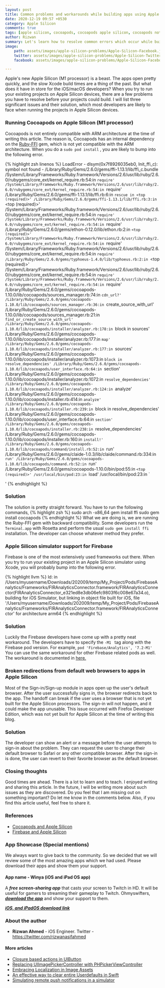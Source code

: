 ```yaml
---
layout: post
title: Common problems and workarounds while building apps using Apple Silicon
date: 2020-12-19 09:57 +0530
category: Apple Silicon
comments: true
tags: [apple silicon, cocoapods, cocoapods apple silicon, cocoapods not installing in apple silicon, firebase, firebase not building in apple silicon, firebase in apple silicon, firebase apple silicon, m1 processor, apple silicon project not building]
author: Rizwan
summary: Let's learn how to resolve common errors which occur while building our apps in Apple Silicon
image:
    path: assets/images/apple-silicon-problems/Apple-Silicon-Facebook.jpeg
    twitter: assets/images/apple-silicon-problems/Apple-Silicon-Twitter.jpeg
    facebook: assets/images/apple-silicon-problems/Apple-Silicon-Facebook.jpeg

---
```

Apple's new Apple Silicon (M1 processor) is a beast. The apps open pretty quickly, and the slow Xcode build times are a thing of the past. But what does it have in store for the iOS/macOS developers? When you try to run your existing projects on Apple Silicon devices, there are a few problems you have to resolve before your projects could build. I will list three significant issues and their solution, which most developers are likely to face when running the projects in Apple Silicon devices.

### Running Cocoapods on Apple Silicon (M1 processor)

Cocoapods is not entirely compatible with ARM architecture at the time of writing this article. The reason is, Cocoapods has an internal dependency on the [Ruby-FFI](https://github.com/ffi/ffi) gem, which is not yet compatible with the ARM architecture. When you do a  ```sudo pod install``` , you are likely to bump into the following error.

{% highlight zsh linenos %}
LoadError - dlsym(0x7f8926035eb0, Init_ffi_c): symbol not found - /Library/Ruby/Gems/2.6.0/gems/ffi-1.13.1/lib/ffi_c.bundle
/System/Library/Frameworks/Ruby.framework/Versions/2.6/usr/lib/ruby/2.6.0/rubygems/core_ext/kernel_require.rb:54:in `require'
/System/Library/Frameworks/Ruby.framework/Versions/2.6/usr/lib/ruby/2.6.0/rubygems/core_ext/kernel_require.rb:54:in `require'
/Library/Ruby/Gems/2.6.0/gems/ffi-1.13.1/lib/ffi.rb:6:in `rescue in <top (required)>'
/Library/Ruby/Gems/2.6.0/gems/ffi-1.13.1/lib/ffi.rb:3:in `<top (required)>'
/System/Library/Frameworks/Ruby.framework/Versions/2.6/usr/lib/ruby/2.6.0/rubygems/core_ext/kernel_require.rb:54:in `require'
/System/Library/Frameworks/Ruby.framework/Versions/2.6/usr/lib/ruby/2.6.0/rubygems/core_ext/kernel_require.rb:54:in `require'
/Library/Ruby/Gems/2.6.0/gems/ethon-0.12.0/lib/ethon.rb:2:in `<top (required)>'
/System/Library/Frameworks/Ruby.framework/Versions/2.6/usr/lib/ruby/2.6.0/rubygems/core_ext/kernel_require.rb:54:in `require'
/System/Library/Frameworks/Ruby.framework/Versions/2.6/usr/lib/ruby/2.6.0/rubygems/core_ext/kernel_require.rb:54:in `require'
/Library/Ruby/Gems/2.6.0/gems/typhoeus-1.4.0/lib/typhoeus.rb:2:in `<top (required)>'
/System/Library/Frameworks/Ruby.framework/Versions/2.6/usr/lib/ruby/2.6.0/rubygems/core_ext/kernel_require.rb:54:in `require'
/System/Library/Frameworks/Ruby.framework/Versions/2.6/usr/lib/ruby/2.6.0/rubygems/core_ext/kernel_require.rb:54:in `require'
/Library/Ruby/Gems/2.6.0/gems/cocoapods-1.10.0/lib/cocoapods/sources_manager.rb:74:in `cdn_url?'
/Library/Ruby/Gems/2.6.0/gems/cocoapods-1.10.0/lib/cocoapods/sources_manager.rb:36:in `create_source_with_url'
/Library/Ruby/Gems/2.6.0/gems/cocoapods-1.10.0/lib/cocoapods/sources_manager.rb:21:in `find_or_create_source_with_url'
/Library/Ruby/Gems/2.6.0/gems/cocoapods-1.10.0/lib/cocoapods/installer/analyzer.rb:178:in `block in sources'
/Library/Ruby/Gems/2.6.0/gems/cocoapods-1.10.0/lib/cocoapods/installer/analyzer.rb:177:in `map'
/Library/Ruby/Gems/2.6.0/gems/cocoapods-1.10.0/lib/cocoapods/installer/analyzer.rb:177:in `sources'
/Library/Ruby/Gems/2.6.0/gems/cocoapods-1.10.0/lib/cocoapods/installer/analyzer.rb:1073:in `block in resolve_dependencies'
/Library/Ruby/Gems/2.6.0/gems/cocoapods-1.10.0/lib/cocoapods/user_interface.rb:64:in `section'
/Library/Ruby/Gems/2.6.0/gems/cocoapods-1.10.0/lib/cocoapods/installer/analyzer.rb:1072:in `resolve_dependencies'
/Library/Ruby/Gems/2.6.0/gems/cocoapods-1.10.0/lib/cocoapods/installer/analyzer.rb:124:in `analyze'
/Library/Ruby/Gems/2.6.0/gems/cocoapods-1.10.0/lib/cocoapods/installer.rb:414:in `analyze'
/Library/Ruby/Gems/2.6.0/gems/cocoapods-1.10.0/lib/cocoapods/installer.rb:239:in `block in resolve_dependencies'
/Library/Ruby/Gems/2.6.0/gems/cocoapods-1.10.0/lib/cocoapods/user_interface.rb:64:in `section'
/Library/Ruby/Gems/2.6.0/gems/cocoapods-1.10.0/lib/cocoapods/installer.rb:238:in `resolve_dependencies'
/Library/Ruby/Gems/2.6.0/gems/cocoapods-1.10.0/lib/cocoapods/installer.rb:160:in `install!'
/Library/Ruby/Gems/2.6.0/gems/cocoapods-1.10.0/lib/cocoapods/command/install.rb:52:in `run'
/Library/Ruby/Gems/2.6.0/gems/claide-1.0.3/lib/claide/command.rb:334:in `run'
/Library/Ruby/Gems/2.6.0/gems/cocoapods-1.10.0/lib/cocoapods/command.rb:52:in `run'
/Library/Ruby/Gems/2.6.0/gems/cocoapods-1.10.0/bin/pod:55:in `<top (required)>'
/usr/local/bin/pod:23:in `load'
/usr/local/bin/pod:23:in `<main>'
{% endhighlight %}

### Solution
The solution is pretty straight forward. You have to run the following commands,
{% highlight zsh %}
sudo arch -x86_64 gem install ffi
sudo gem install cocoapods
{% endhighlight %}
What we are doing is, we are running the Ruby-FFI gem with backward compatibility. 
Some developers run the ```Terminal.app``` with Rosetta and perform the usual ```sudo gem install ffi``` installation. The developer can choose whatever method they prefer. 


###  Apple Silicon simulator support for Firebase

Firebase is one of the most extensively used frameworks out there. When you try to run your existing project in an Apple Silicon simulator using Xcode, you will probably bump into the following error. 

{% highlight llvm %}
ld: in /Users/myusername/Downloads/202009/temp/My_Project/Pods/FirebaseAnalytics/Frameworks/FIRAnalyticsConnector.framework/FIRAnalyticsConnector(FIRAnalyticsConnector_e321ed8e3db06efc9803f6c008e67a34.o), building for iOS Simulator, but linking in object file built for iOS, file '/Users/myusername/Downloads/202009/temp/My_Project/Pods/FirebaseAnalytics/Frameworks/FIRAnalyticsConnector.framework/FIRAnalyticsConnector' for architecture arm64
{% endhighlight %}

### Solution
Luckily the Firebase developers have come up with a pretty neat workaround. The developers have to specify the  ```-M1 ``` tag along with the Firebase pod version.  For example,
```pod 'Firebase/Analytics', '7.2-M1' ``` 
You can use the same workaround for other Firebase related pods as well. The workaround is documented in [here.](https://github.com/firebase/firebase-ios-sdk/blob/master/AppleSilicon.md)

### Broken redirections from default web browsers to apps in Apple Silicon

Most of the Sign-in/Sign-up module in apps open up the user's default browser. After the user successfully signs in, the browser redirects back to the app. The handoff can break if the user uses a browser that is not yet built for the Apple Silicon processors. The sign-in will not happen, and it could make the app unusable. This issue occurred with Firefox Developer Edition, which was not yet built for Apple Silicon at the time of writing this blog.

### Solution 
The developer can show an alert or a message before the user attempts to sign-in about the problem. They can request the user to change their default browser to Safari or any other compatible browser. After the sign-in is done, the user can revert to their favorite browser as the default browser. 


### Closing thoughts

Good times are ahead. There is a lot to learn and to teach. I enjoyed writing and sharing this article. In the future, I will be writing more about such issues as they are discovered. Do you feel that I am missing out on something important? Do let me know in the comments below. Also, if you find this article useful, feel free to share it. 

### References
- [Cocoapods and Apple Silicon](https://stackoverflow.com/questions/64901180/running-cocoapods-on-apple-silicon-m1)
- [Firebase and Apple Silicon](https://github.com/firebase/firebase-ios-sdk/issues/6520)


### App Showcase (Special mentions)

We always want to give back to the community. So we decided that we will review some of the most amazing apps which we had used. Please download their apps and show them your support. 

#### App name - Winya (iOS and iPad OS app)

A ***free screen-sharing app*** that casts your screen to Twitch in HD. It will be useful for gamers to streaming their gameplay to Twitch.
Ohmyswifters, ***[download the app](https://winya.link/getwinya)*** and show your support to them.

***[iOS, and iPadOS download link](https://winya.link/getwinya)***

### About the author

- **Rizwan Ahmed** - iOS Engineer.  Twitter - <https://twitter.com/rizwanasifahmed>

#### More articles

- [Closure based actions in UIButton](/blog/2020/11/02/closure-based-actions-in-uibutton/)
- [Replacing UIImagePickerController with PHPickerViewController](/blog/2020/08/29/replacing-uiimagepickercontroller-with-phpickerviewcontroller/)
- [Embracing Localization in Image Assets](/blog/2020/06/14/embracing-localization-in-image-assets/)
- [An effective way to clear entire Userdefaults in Swift](/blog/2020/05/19/an-effective-way-to-clear-entire-userdefaults-in-swift/)
- [Simulating remote push notifications in a simulator](/blog/2020/02/13/simulating-remote-push-notifications-in-a-simulator/)
